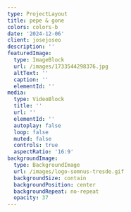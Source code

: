 ```yaml
---
type: ProjectLayout
title: pepe & gone
colors: colors-b
date: '2024-12-06'
client: josejoseo
description: ''
featuredImage:
  type: ImageBlock
  url: /images/1733544298376.jpg
  altText: ''
  caption: ''
  elementId: ''
media:
  type: VideoBlock
  title: ''
  url: ''
  elementId: ''
  autoplay: false
  loop: false
  muted: false
  controls: true
  aspectRatio: '16:9'
backgroundImage:
  type: BackgroundImage
  url: /images/logo-somnus-tresde.gif
  backgroundSize: contain
  backgroundPosition: center
  backgroundRepeat: no-repeat
  opacity: 37
---
```

